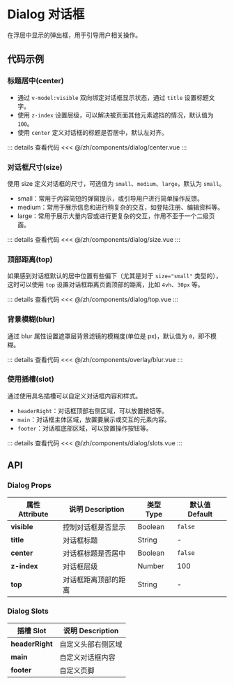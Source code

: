 # Dialog 对话框

在浮层中显示的弹出框，用于引导用户相关操作。

<script setup>
import TitleCenter from './center.vue'
import Size from './size.vue'
import Top from './top.vue'
import Blur from './blur.vue'
import Slots from './slots.vue'
</script>

## 代码示例

### 标题居中(center)

- 通过 `v-model:visible` 双向绑定对话框显示状态，通过 `title` 设置标题文字。
- 使用 `z-index` 设置层级，可以解决被页面其他元素遮挡的情况，默认值为 `100`。
- 使用 `center` 定义对话框的标题是否居中，默认左对齐。

<div class="demo-block">

<TitleCenter />

::: details 查看代码
<<< @/zh/components/dialog/center.vue
:::

</div>

### 对话框尺寸(size)

使用 size 定义对话框的尺寸，可选值为 `small`、`medium`、`large`，默认为 `small`。

- small：常用于内容简短的弹窗提示，或引导用户进行简单操作反馈。
- medium：常用于展示信息和进行稍复杂的交互，如登陆注册、编辑资料等。
- large：常用于展示大量内容或进行更复杂的交互，作用不亚于一个二级页面。

<div class="demo-block">

<Size />

::: details 查看代码
<<< @/zh/components/dialog/size.vue
:::

</div>

### 顶部距离(top)

如果感到对话框默认的居中位置有些偏下（尤其是对于 `size="small"` 类型的），这时可以使用 `top` 设置对话框距离页面顶部的距离，比如 `4vh`、`30px` 等。

<div class="demo-block">

<Top />

::: details 查看代码
<<< @/zh/components/dialog/top.vue
:::

</div>

### 背景模糊(blur)

通过 blur 属性设置遮罩层背景滤镜的模糊度(单位是 px)，默认值为 `0`，即不模糊。

<div class="demo-block">

<Blur />

::: details 查看代码
<<< @/zh/components/overlay/blur.vue
:::

</div>

### 使用插槽(slot)

通过使用具名插槽可以自定义对话框内容和样式。

- `headerRight`：对话框顶部右侧区域，可以放置按钮等。
- `main`：对话框主体区域，放置要展示或交互的元素内容。
- `footer`：对话框底部区域，可以放置操作按钮等。

<div class="demo-block">

<Slots />

::: details 查看代码
<<< @/zh/components/dialog/slots.vue
:::

</div>

## API

### Dialog Props

| 属性 Attribute | 说明 Description     | 类型 Type | 默认值 Default |
| -------------- | -------------------- | --------- | -------------- |
| **visible**    | 控制对话框是否显示   | Boolean   | `false`        |
| **title**      | 对话框标题           | String    | -              |
| **center**     | 对话框标题是否居中   | Boolean   | `false`        |
| **z-index**    | 对话框层级           | Number    | 100            |
| **top**        | 对话框距离顶部的距离 | String    | -              |

### Dialog Slots

| 插槽 Slot       | 说明 Description   |
| --------------- | ------------------ |
| **headerRight** | 自定义头部右侧区域 |
| **main**        | 自定义对话框内容   |
| **footer**      | 自定义页脚         |
